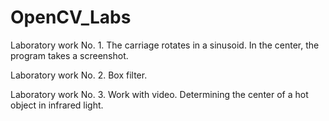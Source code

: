 # OpenCV_Labs

Laboratory work No. 1.
The carriage rotates in a sinusoid. In the center, the program takes a screenshot.

Laboratory work No. 2.
Box filter.

Laboratory work No. 3.
Work with video. Determining the center of a hot object in infrared light.


